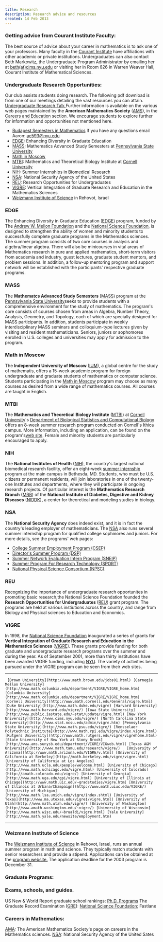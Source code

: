 ```yaml
---
title: Research
description: Research advice and resources
created: 14 Feb 2013
---
```


### Getting advice from Courant Institute Faculty:

The best source of advice about your career in mathematics is to ask one
of your professors. Many faculty in the [Courant
Institute](http://www.cims.nyu.edu/) have affiliations with other
academic or private institutions. Undergraduates can also contact
Beth Markowitz, the Undergraduate Program Administrator by emailing
her at [beth(at)cims.nyu.edu](mailto:beth@cims.nyu.edu) or visiting
her in Room 626 in Warren Weaver Hall, Courant Institute of Mathematical
Sciences.

### Undergraduate Research Opportunities:

Our club assists students doing research. The following pdf download is from one of our
meetings detailing the vast resources you can attain. [Undergraduate
Research
Talk ](http://math.nyu.edu/math_club/Undergrad_Research_Talk.pdf)
Further information is available on the various web pages maintained by
the **American Mathematics Society** ([AMS](http://www.ams.org/)), in
the [Careers and Education](http://www.ams.org/careers-edu) section. We
encourage students to explore further for information and opportunities
not mentioned here.

-   [Budapest Semesters in
    Mathematics](http://www.stolaf.edu/depts/math/budapest/) If you have
    any questions email Aaron: ae593@nyu.edu
-   [EDGE](http://math.nyu.edu/math_club/resources.html#EDGE): Enhancing
    Diversity in Graduate Education
-   [MASS](http://math.nyu.edu/math_club/resources.html#Mass):
    Mathematics Advanced Study Semesters at [Pennsylvania State
    University](http://www.psu.edu/)
-   [Math in
    Moscow](http://math.nyu.edu/math_club/resources.html#Moscow)
-   [MTBI](http://math.nyu.edu/math_club/resources.html#MTBI):
    Mathematics and Theoretical Biology Institute at [Cornell
    University](http://www.cornell.edu/)
-   [NIH](http://math.nyu.edu/math_club/resources.html#NIH): Summer
    Internships in Biomedical Research
-   [NSA](http://math.nyu.edu/math_club/resources.html#NSA): National
    Security Agency of the United States
-   [REU](http://math.nyu.edu/math_club/resources.html#REU): Research
    Opportunities for Undergraduates
-   [VIGRE](http://math.nyu.edu/math_club/resources.html#Vigre):
    Vertical Integration of Graduate Research and Education in the
    Mathematics Sciences
-   [Weizmann Institute of
    Science](http://math.nyu.edu/math_club/resources.html#Weizmann) in
    Rehovot, Israel

### EDGE

The Enhancing Diversity in Graduate Education
([EDGE](http://www.edgeforwomen.org/what.html)) program, funded by
The [Andrew W. Mellon Foundation](http://www.mellon.org/) and
the [National Science Foundation](http://www.nsf.org/), is designed to
strengthen the ability of women and minority students to successfully
complete graduate programs in the Mathematics sciences. The summer
program consists of two core courses in analysis and algebra/linear
algebra. There will also be minicourses in vital areas of Mathematics
research in pure and applied mathematics, short-term visitors from
academia and industry, guest lectures, graduate student mentors, and
problem sessions. In addition, a follow-up mentoring program and support
network will be established with the participants' respective graduate
programs.

### MASS

The **Mathematcs Advanced Study
Semesters** ([MASS](http://www.math.psu.edu/mass/)) program at
the [Pennsylvania State University](http://www.psu.edu/)seeks to provide
students with a comprehensive environment for the study of mathematics.
The program's core consists of courses chosen from areas in Algebra,
Number Theory, Analysis, Geometry, and Topology, each of which are
specially designed for MASS participants. In addition, students
participate in weekly interdisciplinary MASS seminars and
colloquium-type lectures given by visiting and resident mathematicians.
Seniors, juniors or sophomores enrolled in U.S. colleges and
universities may apply for admission to the program.

### Math in Moscow

The **Independent University of
Moscow** ([IUM](http://www.mccme.ru/english/ium/)), a global centre for
the study of mathematis, offers a 15-week academic program for foreign
undergraduate and graduate students of mathematics or computer science.
Students participating in the [Math in
Moscow](http://www.mccme.ru/mathinmoscow/index.htm) program may choose
as many courses as desired from a wide range of mathematics courses. All
courses are taught in English.

### MTBI

The **Mathematics and Theoretical Biology
Institute** ([MTBI](http://www.bscb.cornell.edu/MTBI/)) at [Cornell
University](http://www.cornell.edu/)'s [Department of Biological
Statistics and Computational
Biology](http://www.bscb.cornell.edu/) offers an 8-week summer research
program conducted on Cornell's Ithica campus. More information,
including an application, can be found on the program's[web
site](http://www.bscb.cornell.edu/MTBI/). Female and minority students
are particularly encouraged to apply.

### NIH

The **National Institutes of Health** ([NIH](http://www.nih.gov/)), the
country's largest national biomedical research facility, offer an
eight-week [summer
internship](http://www.training.nih.gov/student/internship/internship.asp) program
at the main campus in Bethesda, MD. Students, who must be U.S. citizens
or permanent residents, will join laboratories in one of the twenty-one
Institutes and departments, where they will participate in ongoing
research projects. Of particular interest is the **Mathematics Research
Branch** ([MRB](http://mrb.niddk.nih.gov/)) of the **National Institute
of Diabetes, Digestive and Kidney
Diseases** ([NIDDK](http://www.niddk.nih.gov/)), a center for
theoretical and modeling studies in biology.

### NSA

The **National Security Agency** does indeed exist, and it is in fact
the country's leading employer of mathematicians.
The [NSA](http://www.nsa.gov/) also runs several summer internship
program for qualified college sophmores and juniors. For more details,
see the programs' web pages:

-   [College Summer Employment Program
    (CSEP)](http://www.nsa.gov/programs/employ/csp/summer.html)
-   [Director's Summer Program
    (DSP)](http://www.nsa.gov/programs/employ/csp/director.html)
-   [Summer Network Evaluation Intern Program
    (SNEIP)](http://www.nsa.gov/programs/employ/csp/evaluation.html)
-   [Summer Program For Research Technology
    (SPORT)](http://www.nsa.gov/programs/employ/csp/sport.html)
-   [National Physical Science Consortium
    (NPSC)](http://www.nsa.gov/programs/employ/csp/npsc.html)

### REU

Recognizing the importance of undergraduate research opportunites in
promoting basic research,the National Science Foundation founded
the **Research Opportunities for
Undergraduates** ([REU](http://www.nsf.gov/home/crssprgm/reu/reulist.htm))
grant program. The programs are held at various instiutions across the
country, and range from Biology and Physical sciences to Education and
Economics.

### VIGRE

In 1998, the [National Science
Foundation](http://www.nsf.org/) inaugurated a series of grants
for **Vertical Integration of Graduate Research and Education in the
Mathematics Sciences** ([VIGRE](http://www.math.psu.edu/VIGRE/)). These
grants provide funding for both graduate and undergraduate research
programs over the summer and during the year. As of September 2001, more
than thirty institutions have been awarded VIGRE funding,
including [NYU](http://www.nyu.edu/). The variety of activities being
pursued under the VIGRE program can be seen from their web sites.

  -- -------------------------------------------------------------------------------------------------------------------------------------------------------------------------------------------------------------------------------------------------------------------------------------------------------------------------------------------------------------------------------------------------------------------------------------------------------------------------------------------------------------------------------------------------------------------------------------------------------------------------------------------------------------------------------------------------------------------------------------------------------------------------------------------------------------------------------------------------------------------------------------------------------------------------------------------------------------------------------------------------------------------------------------------- ----------------------------------------------------------------------------------------------------------------------------------------------------------------------------------------------------------------------------------------------------------------------------------------------------------------------------------------------------------------------------------------------------------------------------------------------------------------------------------------------------------------------------------------------------------------------------------------------------------------------------------------------------------------------------------------------------------------------------------------------------------------------------------------------------------------------------------------------------------------------------------------------------------------------------------------------------------------------------------------------------------------------------
     [Brown University](http://www.math.brown.edu/jobs01.html) [Carnegie Mellon University](http://www.math.columbia.edu/department/VIGRE/VIGRE_home.htm) [Columbia University](http://www.math.columbia.edu/department/VIGRE/VIGRE_home.htm) [Cornell University](http://www.math.cornell.edu/General/vigre.html) [Duke University](http://www.math.duke.edu/vigre) [Harvard University](http://www.math.harvard.edu/vigre/) [Iowa State University](http://www.public.iastate.edu/~stat/update/vigre.html) [New York University](http://www.cims.nyu.edu/vigre/) [North Carolina State University](http://www.stat.ncsu.edu/admin/vigre.htm) [Pennsylvania State University](http://www.math.psu.edu/vigre/) [Rensselaer Polytechnic Institute](http://www.math.rpi.edu/Vigre/index.vigre.html) [Rutgers University](http://www.math.rutgers.edu/vigre/vigrehome.html) [State University of New York at Stony Brook](http://www.ams.sunysb.edu/department/VIGRE/VIGweb.html) [Texas A&M University](http://www.math.tamu.edu/research/vigre/)   [University of Arizona](http://www.math.arizona.edu/VIGRE/v.html) [University of California at Berkeley](http://math.berkeley.edu/vigre/vigre.html) [University of California at Los Angeles](http://www.math.ucla.edu/people/welcome.html) [University of Chicago](http://www.math.uchicago.edu/vigre.html) [University of Colorado](http://amath.colorado.edu/vigre/) [University of Georgia](http://www.math.uga.edu/gpi/vigre.html) [University of Illinois at Chicago](http://www.math.uic.edu/~gradstudies/vigre.htm) [University of Illinois at Urbana/Champaign](http://www.math.uiuc.edu/VIGRE/) [University of Michigan](http://www.math.lsa.umich.edu/vigre/index.shtml) [University of Texas](http://www.ma.utexas.edu/vigre1/vigre.html) [University of Utah](http://www.math.utah.edu/vigre/) [University of Washington](http://www.amath.washington.edu/~vigre/) [University of Wisconsin](http://www.math.wisc.edu/~brualdi/vigre.html) [Yale University](http://www.math.yale.edu/newsite/employment.htm)
  -- -------------------------------------------------------------------------------------------------------------------------------------------------------------------------------------------------------------------------------------------------------------------------------------------------------------------------------------------------------------------------------------------------------------------------------------------------------------------------------------------------------------------------------------------------------------------------------------------------------------------------------------------------------------------------------------------------------------------------------------------------------------------------------------------------------------------------------------------------------------------------------------------------------------------------------------------------------------------------------------------------------------------------------------------- ----------------------------------------------------------------------------------------------------------------------------------------------------------------------------------------------------------------------------------------------------------------------------------------------------------------------------------------------------------------------------------------------------------------------------------------------------------------------------------------------------------------------------------------------------------------------------------------------------------------------------------------------------------------------------------------------------------------------------------------------------------------------------------------------------------------------------------------------------------------------------------------------------------------------------------------------------------------------------------------------------------------------------

### Weizmann Institute of Science

The [Weizmann Institute of Science](http://www.weizmann.ac.il/) in
Rehovot, Israel, runs an annual summer program in math and science. They
typically match students with senior researchers and provide a stipend.
Applications can be obtained at the [program
website.](http://www.weizmann.ac.il/acadsec/kkiss.html) The application
deadline for the 2003 program is December 31.

### Graduate Programs:

### Exams, schools, and guides.

US New & World Report graduate school rankings: [Ph.D.
Programs](http://www.usnews.com/usnews/edu/beyond/gradrank/gbmath.htm)
The Graduate Record Examination ([GRE](http://www.gre.org/)): [National
Science Foundation:](http://www.fastlane.nsf.gov/) Fastlane

### Careers in Mathematics:

[AMA](http://www.ams.org/careers/): The American Mathematics Society's
page on careers in the Mathematics sciences. [NSA](http://www.nsa.gov/):
National Security Agency of the United Sates
